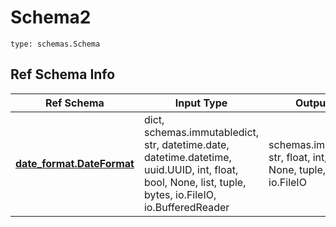 # Schema2
```
type: schemas.Schema
```

## Ref Schema Info
Ref Schema | Input Type | Output Type
---------- | ---------- | -----------
[**date_format.DateFormat**](../../../../../../../../components/schema/date_format.md) | dict, schemas.immutabledict, str, datetime.date, datetime.datetime, uuid.UUID, int, float, bool, None, list, tuple, bytes, io.FileIO, io.BufferedReader | schemas.immutabledict, str, float, int, bool, None, tuple, bytes, io.FileIO
